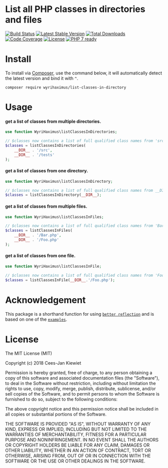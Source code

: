 # List all PHP classes in directories and files

[![Build Status](https://travis-ci.com/WyriHaximus/php-list-classes-in-directory.svg?branch=master)](https://travis-ci.com/WyriHaximus/php-list-classes-in-directory)
[![Latest Stable Version](https://poser.pugx.org/wyrihaximus/list-classes-in-directory/v/stable.png)](https://packagist.org/packages/wyrihaximus/list-classes-in-directory)
[![Total Downloads](https://poser.pugx.org/wyrihaximus/list-classes-in-directory/downloads.png)](https://packagist.org/packages/wyrihaximus/list-classes-in-directory/stats)
[![Code Coverage](https://scrutinizer-ci.com/g/wyrihaximus/php-list-classes-in-directory/badges/coverage.png?b=master)](https://scrutinizer-ci.com/g/wyrihaximus/php-list-classes-in-directory/?branch=master)
[![License](https://poser.pugx.org/wyrihaximus/list-classes-in-directory/license.png)](https://packagist.org/packages/wyrihaximus/list-classes-in-directory)
[![PHP 7 ready](http://php7ready.timesplinter.ch/wyrihaximus/php-list-classes-in-directory/badge.svg)](https://travis-ci.org/WyriHaximus/php-list-classes-in-directory)

# Install

To install via [Composer](http://getcomposer.org/), use the command below, it will automatically detect the latest version and bind it with `^`.

```
composer require wyrihaximus/list-classes-in-directory
```

# Usage

#### get a list of classes from multiple directories.
```php
use function WyriHaximus\listClassesInDirectories;

// $classes now contains a list of full qualified class names from 'src/' and 'tests/'
$classes = listClassesInDirectories(
    __DIR__ . '/src',
    __DIR__ . '/tests'
);
```
#### get a list of classes from one directory.
```php
use function WyriHaximus\listClassesInDirectory;

// $classes now contains a list of full qualified class names from __DIR__
$classes = listClassesInDirectory(__DIR__);
```
#### get a list of classes from multiple files.
```php
use function WyriHaximus\listClassesInFiles;

// $classes now contains a list of full qualified class names from 'Bar.php' and 'Foo.php'
$classes = listClassesInFiles(
    __DIR__ . '/Bar.php',
    __DIR__ . '/Foo.php'
);
```
#### get a list of classes from one file.
```php
use function WyriHaximus\listClassesInFile;

// $classes now contains a list of full qualified class names from 'Foo.php'
$classes = listClassesInFile(__DIR__.'/Foo.php');
```


# Acknowledgement

This package is a shorthand function for using [`better reflection`](https://github.com/Roave/BetterReflection/) and is based on one of the [`examples`](https://github.com/Roave/BetterReflection/blob/396a07c9d276cb9ffba581b24b2dadbb542d542e/demo/parsing-whole-directory/example2.php).

# License

The MIT License (MIT)

Copyright (c) 2018 Cees-Jan Kiewiet

Permission is hereby granted, free of charge, to any person obtaining a copy
of this software and associated documentation files (the "Software"), to deal
in the Software without restriction, including without limitation the rights
to use, copy, modify, merge, publish, distribute, sublicense, and/or sell
copies of the Software, and to permit persons to whom the Software is
furnished to do so, subject to the following conditions:

The above copyright notice and this permission notice shall be included in all
copies or substantial portions of the Software.

THE SOFTWARE IS PROVIDED "AS IS", WITHOUT WARRANTY OF ANY KIND, EXPRESS OR
IMPLIED, INCLUDING BUT NOT LIMITED TO THE WARRANTIES OF MERCHANTABILITY,
FITNESS FOR A PARTICULAR PURPOSE AND NONINFRINGEMENT. IN NO EVENT SHALL THE
AUTHORS OR COPYRIGHT HOLDERS BE LIABLE FOR ANY CLAIM, DAMAGES OR OTHER
LIABILITY, WHETHER IN AN ACTION OF CONTRACT, TORT OR OTHERWISE, ARISING FROM,
OUT OF OR IN CONNECTION WITH THE SOFTWARE OR THE USE OR OTHER DEALINGS IN THE
SOFTWARE.
